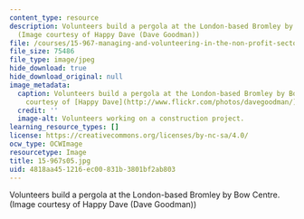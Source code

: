 ```yaml
---
content_type: resource
description: Volunteers build a pergola at the London-based Bromley by Bow Centre.
  (Image courtesy of Happy Dave (Dave Goodman))
file: /courses/15-967-managing-and-volunteering-in-the-non-profit-sector-spring-2005/4818aa451216ec00831b3801bf2ab803_15-967s05.jpg
file_size: 75486
file_type: image/jpeg
hide_download: true
hide_download_original: null
image_metadata:
  caption: Volunteers build a pergola at the London-based Bromley by Bow Centre. (Image
    courtesy of [Happy Dave](http://www.flickr.com/photos/davegoodman/).)
  credit: ''
  image-alt: Volunteers working on a construction project.
learning_resource_types: []
license: https://creativecommons.org/licenses/by-nc-sa/4.0/
ocw_type: OCWImage
resourcetype: Image
title: 15-967s05.jpg
uid: 4818aa45-1216-ec00-831b-3801bf2ab803
---
```

Volunteers build a pergola at the London-based Bromley by Bow Centre. (Image courtesy of Happy Dave (Dave Goodman))